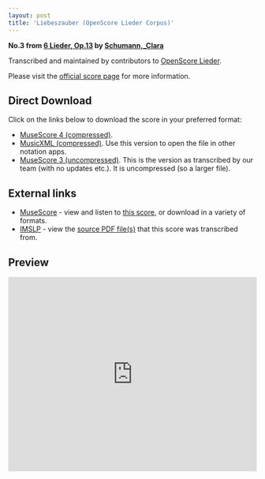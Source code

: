```yaml
---
layout: post
title: 'Liebeszauber (OpenScore Lieder Corpus)'
---
```


__No.3 from [6 Lieder, Op.13](https://fourscoreandmore.org/OpenScore/Schumann%2C_Clara/6_Lieder%2C_Op.13/) by [Schumann,_Clara](https://fourscoreandmore.org/OpenScore/Schumann%2C_Clara)__

Transcribed and maintained by contributors to [OpenScore Lieder].

Please visit the [official score page] for more information.

[official score page]: https://musescore.com/openscore-lieder-corpus/scores/5126774
[OpenScore Lieder]: https://musescore.com/openscore-lieder-corpus

## Direct Download

Click on the links below to download the score in your preferred format:
- [MuseScore 4 (compressed)](https://fourscoreandmore.org/OpenScore/Schumann%2C_Clara/6_Lieder%2C_Op.13/3_Liebeszauber.mscz).
- [MusicXML (compressed)](https://fourscoreandmore.org/OpenScore/Schumann%2C_Clara/6_Lieder%2C_Op.13/3_Liebeszauber.mxl). Use this version to open the file in other notation apps.
- [MuseScore 3 (uncompressed)](https://raw.githubusercontent.com/OpenScore/Lieder/refs/heads/main/scores/Schumann%2C_Clara/6_Lieder%2C_Op.13/3_Liebeszauber/lc5126774.mscx). This is the version as transcribed by our team (with no updates etc.). It is uncompressed (so a larger file).

## External links

- [MuseScore] - view and listen to [this score][MuseScore], or download in a variety of formats.
- [IMSLP] - view the [source PDF file(s)][IMSLP] that this score was transcribed from.

[MuseScore]: https://musescore.com/score/5126774
[IMSLP]: https://imslp.org/wiki/Special:ReverseLookup/348578

## Preview

<iframe width="100%" height="394" src="https://musescore.com/openscore-lieder-corpus/scores/5126774/embed" frameborder="0" allowfullscreen allow="autoplay; fullscreen"></iframe>

